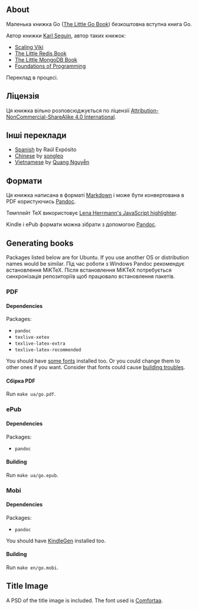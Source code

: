 
## About ##
Маленька книжка Go ([The Little Go Book](http://openmymind.net/The-Little-Go-Book/))   безкоштовна вступна книга Go.

Автор книжки [Karl Seguin](http://openmymind.net), автор таких книжок:

* [Scaling Viki](http://openmymind.net/scaling-viki/)
* [The Little Redis Book](http://openmymind.net/2012/1/23/The-Little-Redis-Book/)
* [The Little MongoDB Book](http://openmymind.net/2011/3/28/The-Little-MongoDB-Book/)
* [Foundations of Programming](http://openmymind.net/FoundationsOfProgramming.pdf)

Переклад в процесі.

## Ліцензія ##
Ця книжка вільно розповсюджується по ліцензії  [Attribution-NonCommercial-ShareAlike 4.0 International](<http://creativecommons.org/licenses/by-nc-sa/4.0/>).

## Інші переклади ##

* [Spanish](https://github.com/raulexposito/the-little-go-book/tree/master/es) by Raúl Expósito
* [Chinese](https://github.com/songleo/the-little-go-book_ZH_CN) by [songleo](https://github.com/songleo)
* [Vietnamese](https://github.com/quangnh89/the-little-go-book/blob/master/vi/readme.md) by [Quang Nguyễn](https://github.com/quangnh89)

## Формати ##
Ця книжка написана в форматі [Markdown](http://daringfireball.net/projects/markdown/) і може бути конвертована в PDF користуючись [Pandoc](http://johnmacfarlane.net/pandoc/).

Темплейт TeX використовує [Lena Herrmann's JavaScript highlighter](http://lenaherrmann.net/2010/05/20/javascript-syntax-highlighting-in-the-latex-listings-package).

Kindle і ePub формати можна зібрати з допомогою [Pandoc](http://johnmacfarlane.net/pandoc/).

## Generating books ##
Packages listed below are for Ubuntu. If you use another OS or distribution names would be similar.
Під час роботи з Windows Pandoc рекомендує встановлення MiKTeX. Після встановлення MiKTeX потребується синхронізація репозиторіїв щоб працювало встановлення пакетів.

### PDF

#### Dependencies

Packages:

* `pandoc`
* `texlive-xetex`
* `texlive-latex-extra`
* `texlive-latex-recommended`

You should have [some fonts](https://github.com/karlseguin/the-little-redis-book/blob/master/common/pdf-template.tex#L11) installed too.
Or you could change them to other ones if you want. Consider that fonts could cause [building troubles](https://github.com/karlseguin/the-little-redis-book/issues/26).

#### Сбірка PDF

Run `make ua/go.pdf`.

### ePub

#### Dependencies

Packages:

* `pandoc`

#### Building

Run `make ua/go.epub`.

### Mobi

#### Dependencies

Packages:

* `pandoc`

You should have [KindleGen](http://www.amazon.com/gp/feature.html?ie=UTF8&docId=1000765211) installed too.

#### Building

Run `make en/go.mobi`.

## Title Image ##
A PSD of the title image is included. The font used is [Comfortaa](http://www.dafont.com/comfortaa.font).
